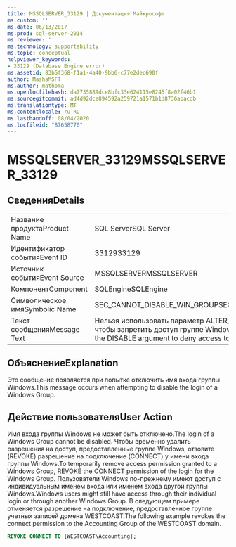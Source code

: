 ```yaml
---
title: MSSQLSERVER_33129 | Документация Майкрософт
ms.custom: ''
ms.date: 06/13/2017
ms.prod: sql-server-2014
ms.reviewer: ''
ms.technology: supportability
ms.topic: conceptual
helpviewer_keywords:
- 33129 (Database Engine error)
ms.assetid: 83b5f368-f1a1-4a40-9bb6-c77e2dec690f
author: MashaMSFT
ms.author: mathoma
ms.openlocfilehash: da7735889dce8bfc33e624115e8245f8a02f46b1
ms.sourcegitcommit: ad4d92dce894592a259721a1571b1d8736abacdb
ms.translationtype: MT
ms.contentlocale: ru-RU
ms.lasthandoff: 08/04/2020
ms.locfileid: "87658770"
---
```

# <a name="mssqlserver_33129"></a><span data-ttu-id="ef0c9-102">MSSQLSERVER_33129</span><span class="sxs-lookup"><span data-stu-id="ef0c9-102">MSSQLSERVER_33129</span></span>
    
## <a name="details"></a><span data-ttu-id="ef0c9-103">Сведения</span><span class="sxs-lookup"><span data-stu-id="ef0c9-103">Details</span></span>  
  
|||  
|-|-|  
|<span data-ttu-id="ef0c9-104">Название продукта</span><span class="sxs-lookup"><span data-stu-id="ef0c9-104">Product Name</span></span>|<span data-ttu-id="ef0c9-105">SQL Server</span><span class="sxs-lookup"><span data-stu-id="ef0c9-105">SQL Server</span></span>|  
|<span data-ttu-id="ef0c9-106">Идентификатор события</span><span class="sxs-lookup"><span data-stu-id="ef0c9-106">Event ID</span></span>|<span data-ttu-id="ef0c9-107">33129</span><span class="sxs-lookup"><span data-stu-id="ef0c9-107">33129</span></span>|  
|<span data-ttu-id="ef0c9-108">Источник события</span><span class="sxs-lookup"><span data-stu-id="ef0c9-108">Event Source</span></span>|<span data-ttu-id="ef0c9-109">MSSQLSERVER</span><span class="sxs-lookup"><span data-stu-id="ef0c9-109">MSSQLSERVER</span></span>|  
|<span data-ttu-id="ef0c9-110">Компонент</span><span class="sxs-lookup"><span data-stu-id="ef0c9-110">Component</span></span>|<span data-ttu-id="ef0c9-111">SQLEngine</span><span class="sxs-lookup"><span data-stu-id="ef0c9-111">SQLEngine</span></span>|  
|<span data-ttu-id="ef0c9-112">Символическое имя</span><span class="sxs-lookup"><span data-stu-id="ef0c9-112">Symbolic Name</span></span>|<span data-ttu-id="ef0c9-113">SEC_CANNOT_DISABLE_WIN_GROUP</span><span class="sxs-lookup"><span data-stu-id="ef0c9-113">SEC_CANNOT_DISABLE_WIN_GROUP</span></span>|  
|<span data-ttu-id="ef0c9-114">Текст сообщения</span><span class="sxs-lookup"><span data-stu-id="ef0c9-114">Message Text</span></span>|<span data-ttu-id="ef0c9-115">Нельзя использовать параметр ALTER_LOGIN с аргументом DISABLE, чтобы запретить доступ группе Windows.</span><span class="sxs-lookup"><span data-stu-id="ef0c9-115">Cannot use ALTER_LOGIN with the DISABLE argument to deny access to a Windows group.</span></span>|  
  
## <a name="explanation"></a><span data-ttu-id="ef0c9-116">Объяснение</span><span class="sxs-lookup"><span data-stu-id="ef0c9-116">Explanation</span></span>  
 <span data-ttu-id="ef0c9-117">Это сообщение появляется при попытке отключить имя входа группы Windows.</span><span class="sxs-lookup"><span data-stu-id="ef0c9-117">This message occurs when attempting to disable the login of a Windows Group.</span></span>  
  
## <a name="user-action"></a><span data-ttu-id="ef0c9-118">Действие пользователя</span><span class="sxs-lookup"><span data-stu-id="ef0c9-118">User Action</span></span>  
 <span data-ttu-id="ef0c9-119">Имя входа группы Windows не может быть отключено.</span><span class="sxs-lookup"><span data-stu-id="ef0c9-119">The login of a Windows Group cannot be disabled.</span></span> <span data-ttu-id="ef0c9-120">Чтобы временно удалить разрешения на доступ, предоставленные группе Windows, отзовите (REVOKE) разрешение на подключение (CONNECT) у имени входа группы Windows.</span><span class="sxs-lookup"><span data-stu-id="ef0c9-120">To temporarily remove access permission granted to a Windows Group, REVOKE the CONNECT permission of the login for the Windows Group.</span></span> <span data-ttu-id="ef0c9-121">Пользователи Windows по-прежнему имеют доступ с индивидуальным именем входа или именем входа другой группы Windows.</span><span class="sxs-lookup"><span data-stu-id="ef0c9-121">Windows users might still have access through their individual login or through another Windows Group.</span></span> <span data-ttu-id="ef0c9-122">В следующем примере отменяется разрешение на подключение, предоставленное группе учетных записей домена WESTCOAST.</span><span class="sxs-lookup"><span data-stu-id="ef0c9-122">The following example revokes the connect permission to the Accounting Group of the WESTCOAST domain.</span></span>  
  
```sql  
REVOKE CONNECT TO [WESTCOAST\Accounting];  
```  
  
  

